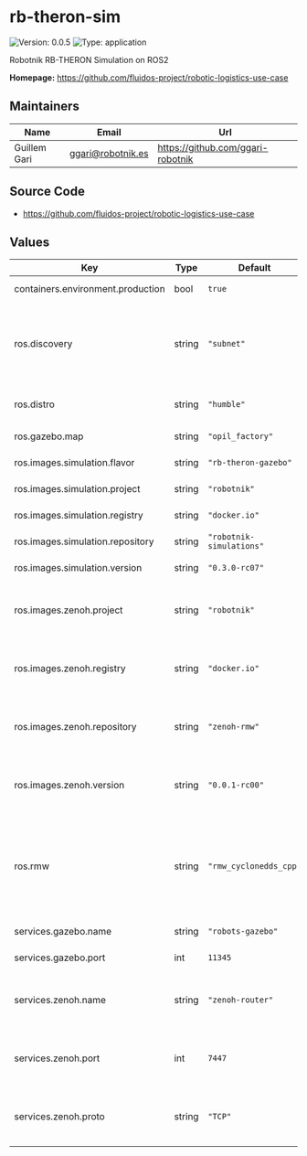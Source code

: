 # rb-theron-sim

![Version: 0.0.5](https://img.shields.io/badge/Version-0.0.5-informational?style=flat-square) ![Type: application](https://img.shields.io/badge/Type-application-informational?style=flat-square)

Robotnik RB-THERON Simulation on ROS2

**Homepage:** <https://github.com/fluidos-project/robotic-logistics-use-case>

## Maintainers

| Name | Email | Url |
| ---- | ------ | --- |
| Guillem Gari | <ggari@robotnik.es> | <https://github.com/ggari-robotnik> |

## Source Code

* <https://github.com/fluidos-project/robotic-logistics-use-case>

## Values

| Key | Type | Default | Description |
|-----|------|---------|-------------|
| containers.environment.production | bool | `true` | Removes the debug features. |
| ros.discovery | string | `"subnet"` | Middleware automatic discovery range. Allowed values: `localhost` `subnet`, `off` or `system_default`. |
| ros.distro | string | `"humble"` | ROS distribution. Allowed values: `humble` or `iron`. |
| ros.gazebo.map | string | `"opil_factory"` | Map to use in the simulation. |
| ros.images.simulation.flavor | string | `"rb-theron-gazebo"` | flavor tag for simulation image |
| ros.images.simulation.project | string | `"robotnik"` | project for simulation image |
| ros.images.simulation.registry | string | `"docker.io"` | registry for simulation image |
| ros.images.simulation.repository | string | `"robotnik-simulations"` | repository for simulation image |
| ros.images.simulation.version | string | `"0.3.0-rc07"` | version tag for simulation image |
| ros.images.zenoh.project | string | `"robotnik"` | project for zenoh-router image. ignored if `ros.rwm` is not `rmw_zenoh_cpp` |
| ros.images.zenoh.registry | string | `"docker.io"` | registry for zenoh-router image. ignored if `ros.rwm` is not `rmw_zenoh_cpp` |
| ros.images.zenoh.repository | string | `"zenoh-rmw"` | repository for zenoh-router image. ignored if `ros.rwm` is not `rmw_zenoh_cpp` |
| ros.images.zenoh.version | string | `"0.0.1-rc00"` | version tag for zenoh-router image. ignored if `ros.rwm` is not `rmw_zenoh_cpp` |
| ros.rmw | string | `"rmw_cyclonedds_cpp"` | ROS MiddleWare Implementation. Allowed values: `rmw_cyclonedds_cpp` `rmw_fastrtps_cpp`, or `rmw_zenoh_cpp`. zenoh is only available in distro `iron` or above |
| services.gazebo.name | string | `"robots-gazebo"` | Gazebo service name. |
| services.gazebo.port | int | `11345` | Gazebo service port. |
| services.zenoh.name | string | `"zenoh-router"` | Zenoh router service name. ignored if `ros.rwm` is not `rmw_zenoh_cpp` |
| services.zenoh.port | int | `7447` | Zenoh router service port. ignored if `ros.rwm` is not `rmw_zenoh_cpp` |
| services.zenoh.proto | string | `"TCP"` | Zenoh router service protocol. ignored if `ros.rwm` is not `rmw_zenoh_cpp` |
